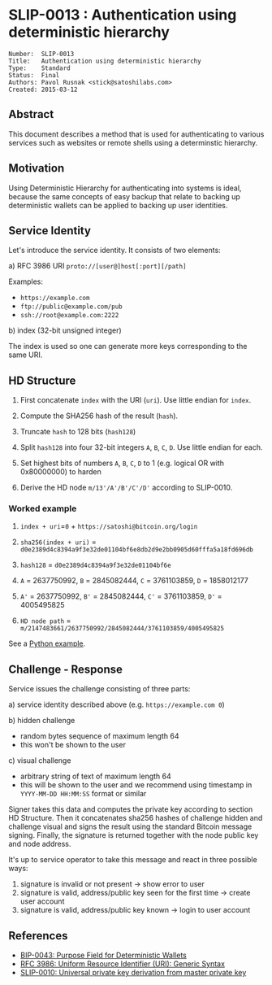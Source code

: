 # SLIP-0013 : Authentication using deterministic hierarchy

```
Number:  SLIP-0013
Title:   Authentication using deterministic hierarchy
Type:    Standard
Status:  Final
Authors: Pavol Rusnak <stick@satoshilabs.com>
Created: 2015-03-12
```

## Abstract

This document describes a method that is used for authenticating
to various services such as websites or remote shells using a determinstic
hierarchy.

## Motivation

Using Deterministic Hierarchy for authenticating into systems is ideal,
because the same concepts of easy backup that relate to backing up
deterministic wallets can be applied to backing up user identities.

## Service Identity

Let's introduce the service identity. It consists of two elements:

a) RFC 3986 URI `proto://[user@]host[:port][/path]`

Examples:

* `https://example.com`
* `ftp://public@example.com/pub`
* `ssh://root@example.com:2222`

b) index (32-bit unsigned integer)

The index is used so one can generate more keys corresponding to the same URI.

## HD Structure

1. First concatenate `index` with the URI (`uri`). Use little endian for `index`.

2. Compute the SHA256 hash of the result (`hash`).

3. Truncate `hash` to 128 bits (`hash128`)

4. Split `hash128` into four 32-bit integers `A`, `B`, `C`, `D`. Use little endian for each.

5. Set highest bits of numbers `A`, `B`, `C`, `D` to 1 (e.g. logical OR with 0x80000000) to harden

6. Derive the HD node `m/13'/A'/B'/C'/D'` according to SLIP-0010.

### Worked example

1. `index + uri`=`0` + `https://satoshi@bitcoin.org/login`

2. `sha256(index + uri)` = `d0e2389d4c8394a9f3e32de01104bf6e8db2d9e2bb0905d60fffa5a18fd696db`

3. `hash128` = `d0e2389d4c8394a9f3e32de01104bf6e`

4. `A` = 2637750992, `B` = 2845082444, `C` = 3761103859, `D` = 1858012177

5. `A'` = 2637750992, `B'` = 2845082444, `C'` = 3761103859, `D'` = 4005495825

6. `HD node path` = `m/2147483661/2637750992/2845082444/3761103859/4005495825`

See a [Python example](https://github.com/trezor/python-trezor/blob/ca45019918bc4c54f1ace899a9acf397c8f4d92f/tests/test_msg_signidentity.py#L27).

## Challenge - Response

Service issues the challenge consisting of three parts:

a) service identity described above (e.g. `https://example.com 0`)

b) hidden challenge

* random bytes sequence of maximum length 64
* this won't be shown to the user

c) visual challenge

* arbitrary string of text of maximum length 64
* this will be shown to the user and we recommend using timestamp in `YYYY-MM-DD HH:MM:SS` format or similar

Signer takes this data and computes the private key according to section HD Structure.
Then it concatenates sha256 hashes of challenge hidden and challenge visual and
signs the result using the standard Bitcoin message signing.
Finally, the signature is returned together with the node public key and node address.

It's up to service operator to take this message and react in three possible ways:

1. signature is invalid or not present -> show error to user
2. signature is valid, address/public key seen for the first time -> create user account
3. signature is valid, address/public key known -> login to user account

## References

* [BIP-0043: Purpose Field for Deterministic Wallets](https://github.com/bitcoin/bips/blob/master/bip-0043.mediawiki)
* [RFC 3986: Uniform Resource Identifier (URI): Generic Syntax](https://tools.ietf.org/html/rfc3986)
* [SLIP-0010: Universal private key derivation from master private key](https://github.com/satoshilabs/slips/blob/master/slip-0010.md)
